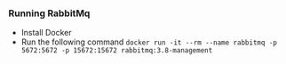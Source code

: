 ### Running RabbitMq

* Install Docker
* Run the following command `docker run -it --rm --name rabbitmq -p 5672:5672 -p 15672:15672 rabbitmq:3.8-management `